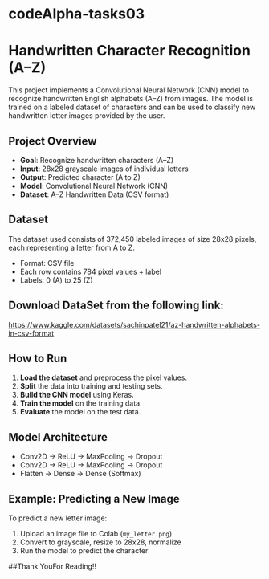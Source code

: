 # codeAlpha-tasks03
# Handwritten Character Recognition (A–Z)

This project implements a Convolutional Neural Network (CNN) model to recognize handwritten English alphabets (A–Z) from images. The model is trained on a labeled dataset of characters and can be used to classify new handwritten letter images provided by the user.

## Project Overview

* **Goal**: Recognize handwritten characters (A–Z)
* **Input**: 28x28 grayscale images of individual letters
* **Output**: Predicted character (A to Z)
* **Model**: Convolutional Neural Network (CNN)
* **Dataset**: A–Z Handwritten Data (CSV format)

## Dataset

The dataset used consists of 372,450 labeled images of size 28x28 pixels, each representing a letter from A to Z.

* Format: CSV file
* Each row contains 784 pixel values + label
* Labels: 0 (A) to 25 (Z)
  
## Download DataSet from the following link:
https://www.kaggle.com/datasets/sachinpatel21/az-handwritten-alphabets-in-csv-format

## How to Run

1. **Load the dataset** and preprocess the pixel values.
2. **Split** the data into training and testing sets.
3. **Build the CNN model** using Keras.
4. **Train the model** on the training data.
5. **Evaluate** the model on the test data.

## Model Architecture

* Conv2D → ReLU → MaxPooling → Dropout
* Conv2D → ReLU → MaxPooling → Dropout
* Flatten → Dense → Dense (Softmax)

## Example: Predicting a New Image

To predict a new letter image:

1. Upload an image file to Colab (`my_letter.png`)
2. Convert to grayscale, resize to 28x28, normalize
3. Run the model to predict the character

##Thank YouFor Reading!!
